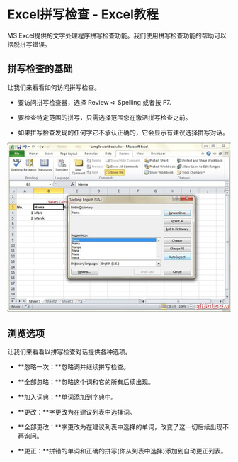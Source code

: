 # Excel拼写检查 - Excel教程

MS Excel提供的文字处理程序拼写检查功能。我们使用拼写检查功能的帮助可以摆脱拼写错误。

## 拼写检查的基础

让我们来看看如何访问拼写检查。

*   要访问拼写检查器，选择 Review ➪ Spelling 或者按 F7.

*   要检查特定范围的拼写，只需选择范围您在激活拼写检查之前。

*   如果拼写检查发现的任何字它不承认正确的，它会显示有建议选择拼写对话。

![Spell Check Dialog](../img/1U64QV5-0.jpg)

## 浏览选项

让我们来看看以拼写检查对话提供各种选项。

*   **忽略一次：**忽略词并继续拼写检查。

*   **全部忽略：**忽略这个词和它的所有后续出现。

*   **加入词典：**单词添加到字典中。

*   **更改：**字更改为在建议列表中选择词。

*   **全部更改：**字更改为在建议列表中选择的单词，改变了这一切后续出现不再询问。

*   **更正：**拼错的单词和正确的拼写(你从列表中选择)添加到自动更正列表。

